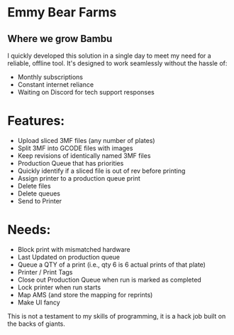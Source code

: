 # Emmy Bear Farms
## Where we grow Bambu

I quickly developed this solution in a single day to meet my need for a reliable, offline tool. It's designed to work seamlessly without the hassle of:

- Monthly subscriptions
- Constant internet reliance
- Waiting on Discord for tech support responses

# Features:
- Upload sliced 3MF files (any number of plates)
- Split 3MF into GCODE files with images
- Keep revisions of identically named 3MF files
- Production Queue that has priorities
- Quickly identify if a sliced file is out of rev before printing
- Assign printer to a production queue print
- Delete files
- Delete queues
- Send to Printer

# Needs:
- Block print with mismatched hardware
- Last Updated on production queue
- Queue a QTY of a print (i.e., qty 6 is 6 actual prints of that plate)
- Printer / Print Tags
- Close out Production Queue when run is marked as completed
- Lock printer when run starts
- Map AMS (and store the mapping for reprints)
- Make UI fancy


This is not a testament to my skills of programming, it is a hack job built on the backs of giants.

